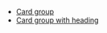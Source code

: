<ul class="list-bare">
    <li><a href="https://coop-design-system.herokuapp.com/components/detail/card-group.html">Card group</a></li>
    <li><a href="https://coop-design-system.herokuapp.com/components/detail/card-group-heading.html">Card group with heading</a></li>
</ul>
